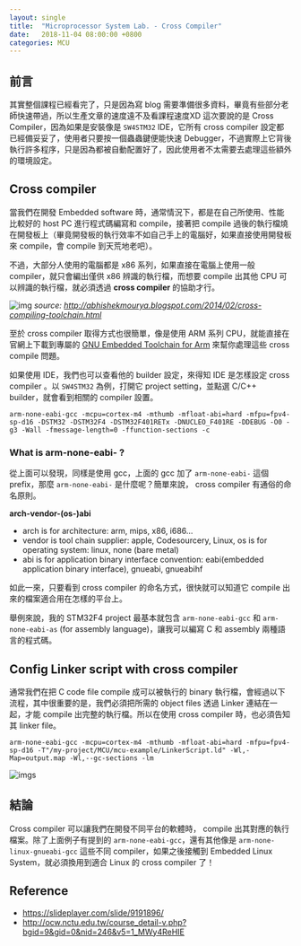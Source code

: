 ```yaml
---
layout: single
title:  "Microprocessor System Lab. - Cross Compiler"
date:   2018-11-04 08:00:00 +0800
categories: MCU
---
```

## 前言
其實整個課程已經看完了，只是因為寫 blog 需要準備很多資料，畢竟有些部分老師快速帶過，所以生產文章的速度遠不及看課程速度XD 這次要說的是 Cross Compiler，因為如果是安裝像是 `SW4STM32` IDE，它所有 cross compiler 設定都已經備妥妥了，使用者只要按一個蟲蟲鍵便能快速 Debugger，不過實際上它背後執行許多程序，只是因為都被自動配置好了，因此使用者不太需要去處理這些額外的環境設定。

## Cross compiler
當我們在開發 Embedded software 時，通常情況下，都是在自己所使用、性能比較好的 host PC 進行程式碼編寫和 compile，接著把 compile 過後的執行檔燒在開發板上（畢竟開發板的執行效率不如自己手上的電腦好，如果直接使用開發板來 compile，會 compile 到天荒地老吧）。

不過，大部分人使用的電腦都是 x86 系列，如果直接在電腦上使用一般 compiler，就只會編出僅供 x86 辨識的執行檔，而想要 compile 出其他 CPU 可以辨識的執行檔，就必須透過 **cross compiler** 的協助才行。

![img](http://1.bp.blogspot.com/-vcFB6vudSTs/UvIFwsB5zMI/AAAAAAAADw8/sIuPoi6Fkes/s1600/toolchain_definintion.bmp)
*source: http://abhishekmourya.blogspot.com/2014/02/cross-compiling-toolchain.html*

至於 cross compiler 取得方式也很簡單，像是使用 ARM 系列 CPU，就能直接在官網上下載到專屬的 [GNU Embedded Toolchain for Arm](https://developer.arm.com/open-source/gnu-toolchain/gnu-rm/downloads) 來幫你處理這些 cross compile 問題。

如果使用 IDE，我們也可以查看他的 builder 設定，來得知 IDE 是怎樣設定 cross compiler 。以 `SW4STM32` 為例，打開它 project setting，並點選 C/C++ builder，就會看到相關的 compiler 設置。

```
arm-none-eabi-gcc -mcpu=cortex-m4 -mthumb -mfloat-abi=hard -mfpu=fpv4-sp-d16 -DSTM32 -DSTM32F4 -DSTM32F401RETx -DNUCLEO_F401RE -DDEBUG -O0 -g3 -Wall -fmessage-length=0 -ffunction-sections -c
```

### What is arm-none-eabi- ?
從上面可以發現，同樣是使用 gcc，上面的 gcc 加了 `arm-none-eabi-` 這個 prefix，那麼 `arm-none-eabi-` 是什麼呢？簡單來說， cross compiler 有通俗的命名原則。

**arch-vendor-(os-)abi**
- arch is for architecture: arm, mips, x86, i686...
- vendor is tool chain supplier: apple, Codesourcery, Linux, os is for operating system: linux, none (bare metal)
- abi is for application binary interface convention: eabi(embedded application binary interface), gnueabi, gnueabihf

如此一來，只要看到 cross compiler 的命名方式，很快就可以知道它 compile 出來的檔案適合用在怎樣的平台上。

舉例來說，我的 STM32F4 project 最基本就包含 `arm-none-eabi-gcc` 和 `arm-none-eabi-as` (for assembly language)，讓我可以編寫 C 和 assembly 兩種語言的程式碼。

## Config Linker script with cross compiler
通常我們在把 C code file compile 成可以被執行的 binary 執行檔，會經過以下流程，其中很重要的是，我們必須把所需的 object files 透過 Linker 連結在一起，才能 compile 出完整的執行檔。所以在使用 cross compiler 時，也必須告知其 linker file。

```
arm-none-eabi-gcc -mcpu=cortex-m4 -mthumb -mfloat-abi=hard -mfpu=fpv4-sp-d16 -T"/my-project/MCU/mcu-example/LinkerScript.ld" -Wl,-Map=output.map -Wl,--gc-sections -lm
```

![imgs](https://images.slideplayer.com/27/9191896/slides/slide_6.jpg)

## 結論
Cross compiler 可以讓我們在開發不同平台的軟體時， compile 出其對應的執行檔案。除了上面例子有提到的 `arm-none-eabi-gcc`，還有其他像是 `arm-none-linux-gnueabi-gcc` 這些不同 compiler，如果之後接觸到 Embedded Linux System，就必須換用到適合 Linux 的 cross compiler 了！

## Reference
- https://slideplayer.com/slide/9191896/
- http://ocw.nctu.edu.tw/course_detail-v.php?bgid=9&gid=0&nid=246&v5=1_MWy4ReHIE